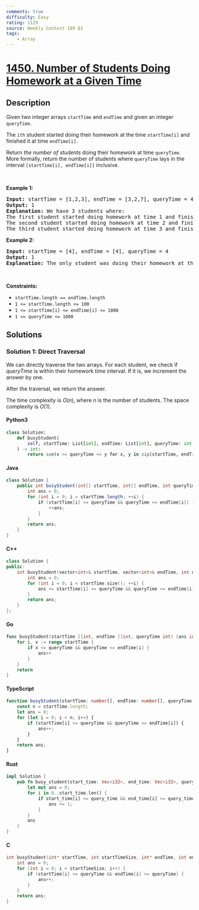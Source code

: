 ```yaml
---
comments: true
difficulty: Easy
rating: 1129
source: Weekly Contest 189 Q1
tags:
    - Array
---
```


<!-- problem:start -->

# [1450. Number of Students Doing Homework at a Given Time](https://leetcode.com/problems/number-of-students-doing-homework-at-a-given-time)

## Description

<!-- description:start -->

<p>Given two integer arrays <code>startTime</code> and <code>endTime</code> and given an integer <code>queryTime</code>.</p>

<p>The <code>ith</code> student started doing their homework at the time <code>startTime[i]</code> and finished it at time <code>endTime[i]</code>.</p>

<p>Return <em>the number of students</em> doing their homework at time <code>queryTime</code>. More formally, return the number of students where <code>queryTime</code> lays in the interval <code>[startTime[i], endTime[i]]</code> inclusive.</p>

<p>&nbsp;</p>
<p><strong class="example">Example 1:</strong></p>

<pre>
<strong>Input:</strong> startTime = [1,2,3], endTime = [3,2,7], queryTime = 4
<strong>Output:</strong> 1
<strong>Explanation:</strong> We have 3 students where:
The first student started doing homework at time 1 and finished at time 3 and wasn&#39;t doing anything at time 4.
The second student started doing homework at time 2 and finished at time 2 and also wasn&#39;t doing anything at time 4.
The third student started doing homework at time 3 and finished at time 7 and was the only student doing homework at time 4.
</pre>

<p><strong class="example">Example 2:</strong></p>

<pre>
<strong>Input:</strong> startTime = [4], endTime = [4], queryTime = 4
<strong>Output:</strong> 1
<strong>Explanation:</strong> The only student was doing their homework at the queryTime.
</pre>

<p>&nbsp;</p>
<p><strong>Constraints:</strong></p>

<ul>
	<li><code>startTime.length == endTime.length</code></li>
	<li><code>1 &lt;= startTime.length &lt;= 100</code></li>
	<li><code>1 &lt;= startTime[i] &lt;= endTime[i] &lt;= 1000</code></li>
	<li><code>1 &lt;= queryTime &lt;= 1000</code></li>
</ul>

<!-- description:end -->

## Solutions

<!-- solution:start -->

### Solution 1: Direct Traversal

We can directly traverse the two arrays. For each student, we check if $\textit{queryTime}$ is within their homework time interval. If it is, we increment the answer by one.

After the traversal, we return the answer.

The time complexity is $O(n)$, where $n$ is the number of students. The space complexity is $O(1)$.

<!-- tabs:start -->

#### Python3

```python
class Solution:
    def busyStudent(
        self, startTime: List[int], endTime: List[int], queryTime: int
    ) -> int:
        return sum(x <= queryTime <= y for x, y in zip(startTime, endTime))
```

#### Java

```java
class Solution {
    public int busyStudent(int[] startTime, int[] endTime, int queryTime) {
        int ans = 0;
        for (int i = 0; i < startTime.length; ++i) {
            if (startTime[i] <= queryTime && queryTime <= endTime[i]) {
                ++ans;
            }
        }
        return ans;
    }
}
```

#### C++

```cpp
class Solution {
public:
    int busyStudent(vector<int>& startTime, vector<int>& endTime, int queryTime) {
        int ans = 0;
        for (int i = 0; i < startTime.size(); ++i) {
            ans += startTime[i] <= queryTime && queryTime <= endTime[i];
        }
        return ans;
    }
};
```

#### Go

```go
func busyStudent(startTime []int, endTime []int, queryTime int) (ans int) {
	for i, x := range startTime {
		if x <= queryTime && queryTime <= endTime[i] {
			ans++
		}
	}
	return
}
```

#### TypeScript

```ts
function busyStudent(startTime: number[], endTime: number[], queryTime: number): number {
    const n = startTime.length;
    let ans = 0;
    for (let i = 0; i < n; i++) {
        if (startTime[i] <= queryTime && queryTime <= endTime[i]) {
            ans++;
        }
    }
    return ans;
}
```

#### Rust

```rust
impl Solution {
    pub fn busy_student(start_time: Vec<i32>, end_time: Vec<i32>, query_time: i32) -> i32 {
        let mut ans = 0;
        for i in 0..start_time.len() {
            if start_time[i] <= query_time && end_time[i] >= query_time {
                ans += 1;
            }
        }
        ans
    }
}
```

#### C

```c
int busyStudent(int* startTime, int startTimeSize, int* endTime, int endTimeSize, int queryTime) {
    int ans = 0;
    for (int i = 0; i < startTimeSize; i++) {
        if (startTime[i] <= queryTime && endTime[i] >= queryTime) {
            ans++;
        }
    }
    return ans;
}
```

<!-- tabs:end -->

<!-- solution:end -->

<!-- problem:end -->
